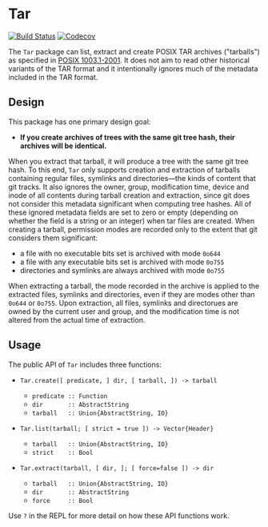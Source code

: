 # Tar

[![Build Status](https://travis-ci.org/JuliaLang/Tar.jl.svg?branch=master)](https://travis-ci.org/JuliaLang/Tar.jl)
[![Codecov](https://codecov.io/gh/JuliaLang/Tar.jl/branch/master/graph/badge.svg)](https://codecov.io/gh/JuliaLang/Tar.jl)

The `Tar` package can list, extract and create POSIX TAR archives ("tarballs") as specified in [POSIX 1003.1-2001](https://pubs.opengroup.org/onlinepubs/9699919799/utilities/pax.html).
It does not aim to read other historical variants of the TAR format and it intentionally ignores much of the metadata included in the TAR format.

## Design

This package has one primary design goal:

* __If you create archives of trees with the same git tree hash, their archives will be identical.__

When you extract that tarball, it will produce a tree with the same git tree hash.
To this end, `Tar` only supports creation and extraction of tarballs containing regular files, symlinks and directories—the kinds of content that git tracks.
It also ignores the owner, group, modification time, device and inode of all contents during tarball creation and extraction, since git does not consider this metadata significant when computing tree hashes.
All of these ignored metadata fields are set to zero or empty (depending on whether the field is a string or an integer) when tar files are created.
When creating a tarball, permission modes are recorded only to the extent that git considers them significant:

* a file with no executable bits set is archived with mode `0o644`
* a file with any executable bits set is archived with mode `0o755`
* directories and symlinks are always archived with mode `0o755`

When extracting a tarball, the mode recorded in the archive is applied to the extracted files, symlinks and directories, even if they are modes other than `0o644` or `0o755`.
Upon extraction, all files, symlinks and directorues are owned by the current user and group, and the modification time is not altered from the actual time of extraction.

## Usage

The public API of `Tar` includes three functions:

* `Tar.create([ predicate, ] dir, [ tarball, ]) -> tarball`
  - `predicate :: Function`
  - `dir       :: AbstractString`
  - `tarball   :: Union{AbstractString, IO}`

* `Tar.list(tarball; [ strict = true ]) -> Vector{Header}`
  - `tarball   :: Union{AbstractString, IO}`
  - `strict    :: Bool`

* `Tar.extract(tarball, [ dir, ]; [ force=false ]) -> dir`
  - `tarball   :: Union{AbstractString, IO}`
  - `dir       :: AbstractString`
  - `force     :: Bool`

Use `?` in the REPL for more detail on how these API functions work.
